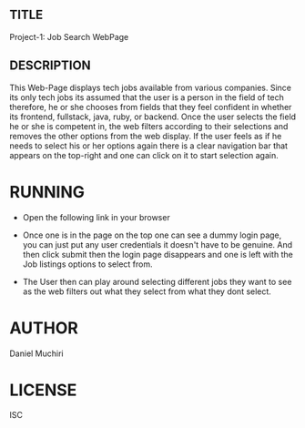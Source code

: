 ## TITLE
Project-1: Job Search WebPage

## DESCRIPTION
This Web-Page displays tech jobs available from various companies. Since its only tech jobs its assumed that the user is a person in the field of tech therefore, he or she chooses from fields that they feel confident in whether its frontend, fullstack, java, ruby, or backend. 
Once the user selects the field he or she is competent in, the web filters according to their selections and removes the other options from the web display.
If the user feels as if he needs to select his or her options again there is a clear navigation bar that appears on the top-right and one can click on it to start selection again.

# RUNNING
- Open the following link in your browser

- Once one is in the page on the top one can see a dummy login page, you can just put any user credentials it doesn't have to be genuine. And then click submit then the login page disappears and one is left with the Job listings options to select from.

- The User then can play around selecting different jobs they want to see as the web filters out what they select from what they dont select.

# AUTHOR
Daniel Muchiri

# LICENSE
ISC